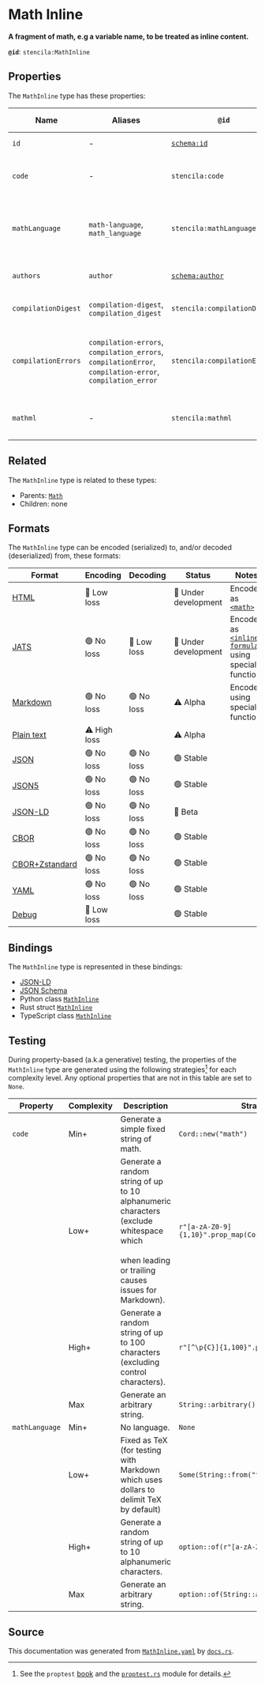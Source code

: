 # Math Inline

**A fragment of math, e.g a variable name, to be treated as inline content.**

**`@id`**: `stencila:MathInline`

## Properties

The `MathInline` type has these properties:

| Name                | Aliases                                                                                                  | `@id`                                        | Type                                                                                                                                                                                                                                                                                                                                             | Description                                                      | Inherited from                                                                                   |
| ------------------- | -------------------------------------------------------------------------------------------------------- | -------------------------------------------- | ------------------------------------------------------------------------------------------------------------------------------------------------------------------------------------------------------------------------------------------------------------------------------------------------------------------------------------------------ | ---------------------------------------------------------------- | ------------------------------------------------------------------------------------------------ |
| `id`                | -                                                                                                        | [`schema:id`](https://schema.org/id)         | [`String`](https://github.com/stencila/stencila/blob/main/docs/reference/schema/data/string.md)                                                                                                                                                                                                                                                  | The identifier for this item.                                    | [`Entity`](https://github.com/stencila/stencila/blob/main/docs/reference/schema/other/entity.md) |
| `code`              | -                                                                                                        | `stencila:code`                              | [`Cord`](https://github.com/stencila/stencila/blob/main/docs/reference/schema/data/cord.md)                                                                                                                                                                                                                                                      | The code of the equation in the `mathLanguage`.                  | [`Math`](https://github.com/stencila/stencila/blob/main/docs/reference/schema/math/math.md)      |
| `mathLanguage`      | `math-language`, `math_language`                                                                         | `stencila:mathLanguage`                      | [`String`](https://github.com/stencila/stencila/blob/main/docs/reference/schema/data/string.md)                                                                                                                                                                                                                                                  | The language used for the equation e.g tex, mathml, asciimath.   | [`Math`](https://github.com/stencila/stencila/blob/main/docs/reference/schema/math/math.md)      |
| `authors`           | `author`                                                                                                 | [`schema:author`](https://schema.org/author) | ([`Person`](https://github.com/stencila/stencila/blob/main/docs/reference/schema/other/person.md) \| [`Organization`](https://github.com/stencila/stencila/blob/main/docs/reference/schema/other/organization.md) \| [`SoftwareApplication`](https://github.com/stencila/stencila/blob/main/docs/reference/schema/works/software-application.md))* | The authors of the math.                                         | [`Math`](https://github.com/stencila/stencila/blob/main/docs/reference/schema/math/math.md)      |
| `compilationDigest` | `compilation-digest`, `compilation_digest`                                                               | `stencila:compilationDigest`                 | [`CompilationDigest`](https://github.com/stencila/stencila/blob/main/docs/reference/schema/flow/compilation-digest.md)                                                                                                                                                                                                                           | A digest of the `code` and `mathLanguage`.                       | [`Math`](https://github.com/stencila/stencila/blob/main/docs/reference/schema/math/math.md)      |
| `compilationErrors` | `compilation-errors`, `compilation_errors`, `compilationError`, `compilation-error`, `compilation_error` | `stencila:compilationErrors`                 | [`CompilationError`](https://github.com/stencila/stencila/blob/main/docs/reference/schema/code/compilation-error.md)*                                                                                                                                                                                                                            | Errors generated when parsing and compiling the math expression. | [`Math`](https://github.com/stencila/stencila/blob/main/docs/reference/schema/math/math.md)      |
| `mathml`            | -                                                                                                        | `stencila:mathml`                            | [`String`](https://github.com/stencila/stencila/blob/main/docs/reference/schema/data/string.md)                                                                                                                                                                                                                                                  | The MathML transpiled from the `code`.                           | [`Math`](https://github.com/stencila/stencila/blob/main/docs/reference/schema/math/math.md)      |

## Related

The `MathInline` type is related to these types:

- Parents: [`Math`](https://github.com/stencila/stencila/blob/main/docs/reference/schema/math/math.md)
- Children: none

## Formats

The `MathInline` type can be encoded (serialized) to, and/or decoded (deserialized) from, these formats:

| Format                                                                                             | Encoding         | Decoding      | Status                 | Notes                                                                                                                                         |
| -------------------------------------------------------------------------------------------------- | ---------------- | ------------- | ---------------------- | --------------------------------------------------------------------------------------------------------------------------------------------- |
| [HTML](https://github.com/stencila/stencila/blob/main/docs/reference/formats/html.md)              | 🔷 Low loss       |               | 🚧 Under development    | Encoded as [`<math>`](https://developer.mozilla.org/en-US/docs/Web/HTML/Element/math)                                                         |
| [JATS](https://github.com/stencila/stencila/blob/main/docs/reference/formats/jats.md)              | 🟢 No loss        | 🔷 Low loss    | 🚧 Under development    | Encoded as [`<inline-formula>`](https://jats.nlm.nih.gov/articleauthoring/tag-library/1.3/element/inline-formula.html) using special function |
| [Markdown](https://github.com/stencila/stencila/blob/main/docs/reference/formats/markdown.md)      | 🟢 No loss        | 🟢 No loss     | ⚠️ Alpha               | Encoded using special function                                                                                                                |
| [Plain text](https://github.com/stencila/stencila/blob/main/docs/reference/formats/text.md)        | ⚠️ High loss     |               | ⚠️ Alpha               |                                                                                                                                               |
| [JSON](https://github.com/stencila/stencila/blob/main/docs/reference/formats/json.md)              | 🟢 No loss        | 🟢 No loss     | 🟢 Stable               |                                                                                                                                               |
| [JSON5](https://github.com/stencila/stencila/blob/main/docs/reference/formats/json5.md)            | 🟢 No loss        | 🟢 No loss     | 🟢 Stable               |                                                                                                                                               |
| [JSON-LD](https://github.com/stencila/stencila/blob/main/docs/reference/formats/jsonld.md)         | 🟢 No loss        | 🟢 No loss     | 🔶 Beta                 |                                                                                                                                               |
| [CBOR](https://github.com/stencila/stencila/blob/main/docs/reference/formats/cbor.md)              | 🟢 No loss        | 🟢 No loss     | 🟢 Stable               |                                                                                                                                               |
| [CBOR+Zstandard](https://github.com/stencila/stencila/blob/main/docs/reference/formats/cborzst.md) | 🟢 No loss        | 🟢 No loss     | 🟢 Stable               |                                                                                                                                               |
| [YAML](https://github.com/stencila/stencila/blob/main/docs/reference/formats/yaml.md)              | 🟢 No loss        | 🟢 No loss     | 🟢 Stable               |                                                                                                                                               |
| [Debug](https://github.com/stencila/stencila/blob/main/docs/reference/formats/debug.md)            | 🔷 Low loss       |               | 🟢 Stable               |                                                                                                                                               |

## Bindings

The `MathInline` type is represented in these bindings:

- [JSON-LD](https://stencila.org/MathInline.jsonld)
- [JSON Schema](https://stencila.org/MathInline.schema.json)
- Python class [`MathInline`](https://github.com/stencila/stencila/blob/main/python/python/stencila/types/math_inline.py)
- Rust struct [`MathInline`](https://github.com/stencila/stencila/blob/main/rust/schema/src/types/math_inline.rs)
- TypeScript class [`MathInline`](https://github.com/stencila/stencila/blob/main/ts/src/types/MathInline.ts)

## Testing

During property-based (a.k.a generative) testing, the properties of the `MathInline` type are generated using the following strategies[^1] for each complexity level. Any optional properties that are not in this table are set to `None`.

| Property       | Complexity | Description                                                                                                                                          | Strategy                                   |
| -------------- | ---------- | ---------------------------------------------------------------------------------------------------------------------------------------------------- | ------------------------------------------ |
| `code`         | Min+       | Generate a simple fixed string of math.                                                                                                              | `Cord::new("math")`                        |
|                | Low+       | Generate a random string of up to 10 alphanumeric characters (exclude whitespace which <br><br>when leading or trailing causes issues for Markdown). | `r"[a-zA-Z0-9]{1,10}".prop_map(Cord::new)` |
|                | High+      | Generate a random string of up to 100 characters (excluding control characters).                                                                     | `r"[^\p{C}]{1,100}".prop_map(Cord::new)`   |
|                | Max        | Generate an arbitrary string.                                                                                                                        | `String::arbitrary().prop_map(Cord::new)`  |
| `mathLanguage` | Min+       | No language.                                                                                                                                         | `None`                                     |
|                | Low+       | Fixed as TeX (for testing with Markdown which uses dollars to delimit TeX by default)                                                                | `Some(String::from("tex"))`                |
|                | High+      | Generate a random string of up to 10 alphanumeric characters.                                                                                        | `option::of(r"[a-zA-Z0-9]{1,10}")`         |
|                | Max        | Generate an arbitrary string.                                                                                                                        | `option::of(String::arbitrary())`          |

## Source

This documentation was generated from [`MathInline.yaml`](https://github.com/stencila/stencila/blob/main/schema/MathInline.yaml) by [`docs.rs`](https://github.com/stencila/stencila/blob/main/rust/schema-gen/src/docs.rs).

[^1]: See the `proptest` [book](https://proptest-rs.github.io/proptest/) and the [`proptest.rs`](https://github.com/stencila/stencila/blob/main/rust/schema/src/proptests.rs) module for details.